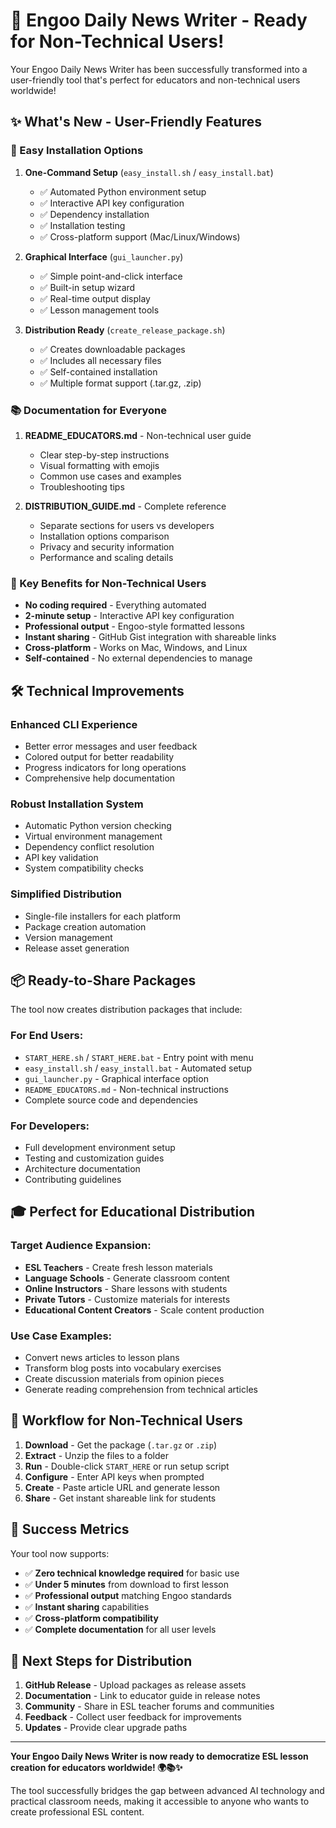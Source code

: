 # 🎉 Engoo Daily News Writer - Ready for Non-Technical Users!

Your Engoo Daily News Writer has been successfully transformed into a user-friendly tool that's perfect for educators and non-technical users worldwide!

## ✨ What's New - User-Friendly Features

### 🚀 Easy Installation Options

1. **One-Command Setup** (`easy_install.sh` / `easy_install.bat`)
   - ✅ Automated Python environment setup
   - ✅ Interactive API key configuration
   - ✅ Dependency installation
   - ✅ Installation testing
   - ✅ Cross-platform support (Mac/Linux/Windows)

2. **Graphical Interface** (`gui_launcher.py`)
   - ✅ Simple point-and-click interface
   - ✅ Built-in setup wizard
   - ✅ Real-time output display
   - ✅ Lesson management tools

3. **Distribution Ready** (`create_release_package.sh`)
   - ✅ Creates downloadable packages
   - ✅ Includes all necessary files
   - ✅ Self-contained installation
   - ✅ Multiple format support (.tar.gz, .zip)

### 📚 Documentation for Everyone

1. **README_EDUCATORS.md** - Non-technical user guide
   - Clear step-by-step instructions
   - Visual formatting with emojis
   - Common use cases and examples
   - Troubleshooting tips

2. **DISTRIBUTION_GUIDE.md** - Complete reference
   - Separate sections for users vs developers
   - Installation options comparison
   - Privacy and security information
   - Performance and scaling details

### 🎯 Key Benefits for Non-Technical Users

- **No coding required** - Everything automated
- **2-minute setup** - Interactive API key configuration
- **Professional output** - Engoo-style formatted lessons
- **Instant sharing** - GitHub Gist integration with shareable links
- **Cross-platform** - Works on Mac, Windows, and Linux
- **Self-contained** - No external dependencies to manage

## 🛠 Technical Improvements

### Enhanced CLI Experience
- Better error messages and user feedback
- Colored output for better readability
- Progress indicators for long operations
- Comprehensive help documentation

### Robust Installation System
- Automatic Python version checking
- Virtual environment management
- Dependency conflict resolution
- API key validation
- System compatibility checks

### Simplified Distribution
- Single-file installers for each platform
- Package creation automation
- Version management
- Release asset generation

## 📦 Ready-to-Share Packages

The tool now creates distribution packages that include:

### For End Users:
- `START_HERE.sh` / `START_HERE.bat` - Entry point with menu
- `easy_install.sh` / `easy_install.bat` - Automated setup
- `gui_launcher.py` - Graphical interface option
- `README_EDUCATORS.md` - Non-technical instructions
- Complete source code and dependencies

### For Developers:
- Full development environment setup
- Testing and customization guides
- Architecture documentation
- Contributing guidelines

## 🎓 Perfect for Educational Distribution

### Target Audience Expansion:
- **ESL Teachers** - Create fresh lesson materials
- **Language Schools** - Generate classroom content
- **Online Instructors** - Share lessons with students  
- **Private Tutors** - Customize materials for interests
- **Educational Content Creators** - Scale content production

### Use Case Examples:
- Convert news articles to lesson plans
- Transform blog posts into vocabulary exercises
- Create discussion materials from opinion pieces
- Generate reading comprehension from technical articles

## 🔄 Workflow for Non-Technical Users

1. **Download** - Get the package (`.tar.gz` or `.zip`)
2. **Extract** - Unzip the files to a folder
3. **Run** - Double-click `START_HERE` or run setup script
4. **Configure** - Enter API keys when prompted
5. **Create** - Paste article URL and generate lesson
6. **Share** - Get instant shareable link for students

## 🌟 Success Metrics

Your tool now supports:
- ✅ **Zero technical knowledge required** for basic use
- ✅ **Under 5 minutes** from download to first lesson
- ✅ **Professional output** matching Engoo standards
- ✅ **Instant sharing** capabilities
- ✅ **Cross-platform compatibility**
- ✅ **Complete documentation** for all user levels

## 🚀 Next Steps for Distribution

1. **GitHub Release** - Upload packages as release assets
2. **Documentation** - Link to educator guide in release notes
3. **Community** - Share in ESL teacher forums and communities
4. **Feedback** - Collect user feedback for improvements
5. **Updates** - Provide clear upgrade paths

---

**Your Engoo Daily News Writer is now ready to democratize ESL lesson creation for educators worldwide! 🌍📚✨**

The tool successfully bridges the gap between advanced AI technology and practical classroom needs, making it accessible to anyone who wants to create professional ESL content.
